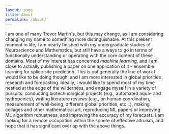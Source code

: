 ```yaml
---
layout: page
title: About
permalink: /about/
---
```


I am one of many Trevor Martin's, but this may change, as I am considering changing my name to something more distinguishable. At this present moment in life, I am nearly finished with my undergraduate studies of Neuroscience and Mathematics, but still have a ways to go in terms of functionally understanding or operating with the core content of these domains. Most of my interest has concerned _machine learning_, and I am close to actually publishing a paper on one application of it - ensemble learning for splice site prediction. This is not generally the line of work I would like to be doing though, and I am more interested in global priorities research and forecasting. Ideally, I would like to spend most of my time nestled at the edge of the wilderness, and engage myself in a variety of pursuits: conducting biotechnological projects (e.g., automated aqua- and hydroponics), writing literature reviews (e.g., on human coordination, measurement of well-being, different global priorities, etc...), making collages and other mathematical art, reproducing ML papers or improving ML algorithm robustness, and improving the accuracy of my forecasts. I am looking for a remote occupation within the sphere of effective altruism, and hope that it has significant overlap with the above things. 
